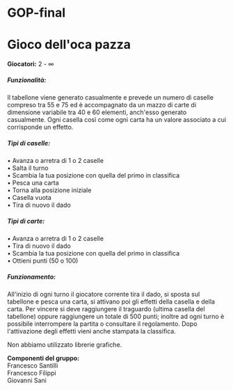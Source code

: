 # GOP-final
<h1>Gioco dell'oca pazza</h1>
<b>Giocatori:</b> 2 - &#8734; <br>
<h5>Funzionalità: </h5>
Il tabellone viene generato casualmente e prevede un numero di caselle compreso tra 55 e 75 ed è accompagnato da un mazzo di carte
di dimensione variabile tra 40 e 60 elementi, anch'esso generato casualmente.
Ogni casella così come ogni carta ha un valore associato a cui corrisponde un effetto.

  <h5>Tipi di caselle:</h5>
  • Avanza o arretra di 1 o 2 caselle <br>
  • Salta il turno <br>
  • Scambia la tua posizione con quella del primo in classifica <br>
  • Pesca una carta <br>
  • Torna alla posizione iniziale <br>
  • Casella vuota <br>
  • Tira di nuovo il dado <br>
  
  <h5>Tipi di carte: </h5>
  • Avanza o arretra di 1 o 2 caselle <br>
  • Tira di nuovo il dado <br>
  • Scambia la tua posizione con quella del primo in classifica <br>
  • Ottieni punti (50 o 100) <br>
 
 <h5>Funzionamento: </h5>
 All'inizio di ogni turno il giocatore corrente tira il dado, si sposta sul tabellone e pesca una carta, si attivano poi gli effetti 
 della casella e della carta. Per vincere si deve raggiungere il traguardo (ultima casella del tabellone) oppure raggiungere
 un totale di 500 punti; inoltre ad ogni turno è possibile interrompere la partita o consultare il regolamento.
 Dopo l'attivazione degli effetti vieni anche stampata la classifica.
 
 Non abbiamo utilizzato librerie grafiche.
 
 <b>Componenti del gruppo: </b><br>
 Francesco Santilli<br>
 Francesco Filippi<br>
 Giovanni Sani<br>
